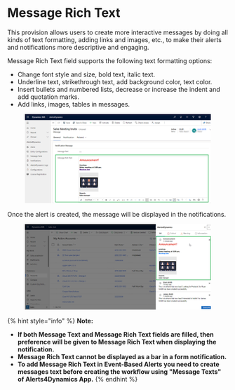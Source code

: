 # Message Rich Text

This provision allows users to create more interactive messages by doing all kinds of text formatting, adding links and images, etc., to make their alerts and notifications more descriptive and engaging.

Message Rich Text field supports the following text formatting options:

* Change font style and size, bold text, italic text.
* Underline text, strikethrough text, add background color, text color.
* Insert bullets and numbered lists, decrease or increase the indent and add quotation marks.
* Add links, images, tables in messages.

<figure><img src="../../.gitbook/assets/message rich text (2).png" alt=""><figcaption></figcaption></figure>

Once the alert is created, the message will be displayed in the notifications.

<figure><img src="../../.gitbook/assets/Message Rich Text_2.png" alt=""><figcaption></figcaption></figure>

{% hint style="info" %}
**Note:**&#x20;

* **If both Message Text and Message Rich Text fields are filled, then preference will be given to Message Rich Text when displaying the notification.**
* **Message Rich Text cannot be displayed as a bar in a form notification.**
* **To add Message Rich Text in Event-Based Alerts you need to create messages text before creating the workflow using "Message Texts" of Alerts4Dynamics App.**&#x20;
{% endhint %}
